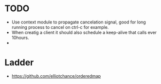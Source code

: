 # TODO
  * Use context module to propagate cancelation signal, good for long running process to cancel on ctrl-c for example. 
  * When creatig a client it should also schedule a keep-alive that calls ever 10hours.
  * 

# Ladder
  * https://github.com/elliotchance/orderedmap
